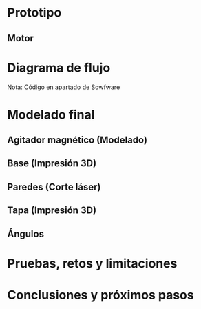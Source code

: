 # Prototipo

## Motor


# Diagrama de flujo


Nota: Código en apartado de Sowfware

# Modelado final

## Agitador magnético (Modelado)

## Base (Impresión 3D)


## Paredes (Corte láser)


## Tapa (Impresión 3D)


## Ángulos

# Pruebas, retos y limitaciones


# Conclusiones y próximos pasos
